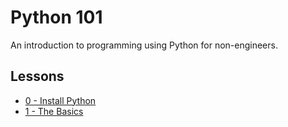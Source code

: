 # Python 101 #
An introduction to programming using Python for non-engineers.

## Lessons ##
* [0 - Install Python](lessons/0-install-python.md)
* [1 - The Basics](lessons/1-the-basics.md)

